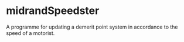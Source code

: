 # midrandSpeedster

A programme for updating a demerit point system in accordance to the speed of a motorist. 
